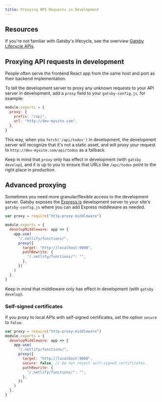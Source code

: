 ```yaml
---
title: Proxying API Requests in Development
---
```


## Resources

If you're not familiar with Gatsby's lifecycle, see the overview [Gatsby Lifecycle APIs](/docs/gatsby-lifecycle-apis/).

## Proxying API requests in development

People often serve the frontend React app from the same host and port as their
backend implementation.

To tell the development server to proxy any unknown requests to your API server
in development, add a `proxy` field to your `gatsby-config.js`, for example:

```js:title=gatsby-config.js
module.exports = {
  proxy: {
    prefix: "/api",
    url: "http://dev-mysite.com",
  },
}
```

This way, when you `fetch('/api/todos')` in development, the development server
will recognize that it's not a static asset, and will proxy your request to
`http://dev-mysite.com/api/todos` as a fallback.

Keep in mind that `proxy` only has effect in development (with `gatsby develop`), and it is up to you to ensure that URLs like `/api/todos` point to
the right place in production.

## Advanced proxying

Sometimes you need more granular/flexible access to the development server.
Gatsby exposes the [Express.js](https://expressjs.com/) development server to your site's `gatsby-config.js` where you
can add Express middleware as needed.

```javascript:title=gatsby-config.js
var proxy = require("http-proxy-middleware")

module.exports = {
  developMiddleware: app => {
    app.use(
      "/.netlify/functions/",
      proxy({
        target: "http://localhost:9000",
        pathRewrite: {
          "/.netlify/functions/": "",
        },
      })
    )
  },
}
```

Keep in mind that middleware only has effect in development (with `gatsby develop`).

### Self-signed certificates

If you proxy to local APIs with self-signed certificates, set the option `secure` to `false`.

```javascript:title=gatsby-config.js
var proxy = require("http-proxy-middleware")
module.exports = {
  developMiddleware: app => {
    app.use(
      "/.netlify/functions/",
      proxy({
        target: "http://localhost:9000",
        secure: false, // Do not reject self-signed certificates.
        pathRewrite: {
          "/.netlify/functions/": "",
        },
      })
    )
  },
}
```
